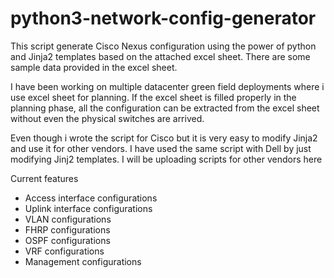 # python3-network-config-generator

This script generate Cisco Nexus configuration using the power of python and Jinja2 templates based on the attached excel sheet. There are some sample data provided in the excel sheet.

I have been working on multiple datacenter green field deployments where i use excel sheet for planning. If the excel sheet is filled properly in the planning phase, all the configuration can be extracted from the excel sheet without even the physical switches are arrived.

Even though i wrote the script for Cisco but it is very easy to modify Jinja2 and use it for other vendors. I have used the same script with Dell by just modifying Jinj2 templates. I will be uploading scripts for other vendors here

Current features
- Access interface configurations
- Uplink interface configurations
- VLAN configurations
- FHRP configurations
- OSPF configurations
- VRF configurations
- Management configurations
